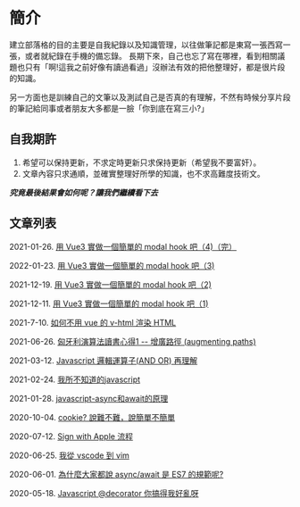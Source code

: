 # 簡介
建立部落格的目的主要是自我紀錄以及知識管理，以往做筆記都是東寫一張西寫一張，或者就紀錄在手機的備忘錄。
長期下來，自己也忘了寫在哪裡，看到相關議題也只有「啊!這我之前好像有讀過看過」沒辦法有效的把他整理好，都是很片段的知識。

另一方面也是訓練自己的文筆以及測試自己是否真的有理解，不然有時候分享片段的筆記給同事或者朋友大多都是一臉「你到底在寫三小?」

## 自我期許
1. 希望可以保持更新，不求定時更新只求保持更新（希望我不要富奸）。
2. 文章內容只求通順，並確實整理好所學的知識，也不求高難度技術文。

***究竟最後結果會如何呢？讓我們繼續看下去***

## 文章列表
2021-01-26. [用 Vue3 實做一個簡單的 modal hook 吧（4)（完）](https://github.com/HelloJunWei/blog/issues/14)

2022-01-23. [用 Vue3 實做一個簡單的 modal hook 吧（3)](https://github.com/HelloJunWei/blog/issues/13)

2021-12-19. [用 Vue3 實做一個簡單的 modal hook 吧（2)](https://github.com/HelloJunWei/blog/issues/12)

2021-12-11. [用 Vue3 實做一個簡單的 modal hook 吧（1)](https://github.com/HelloJunWei/blog/issues/11)

2021-7-10. [如何不用 vue 的 v-html 渲染 HTML](https://github.com/HelloJunWei/blog/issues/10)

2021-06-26. [匈牙利演算法讀書心得1 -- 增廣路徑 (augmenting paths) ](https://github.com/HelloJunWei/blog/issues/9)

2021-03-12. [Javascript 邏輯運算子(AND OR) 再理解](https://github.com/HelloJunWei/blog/issues/8)

2021-02-24. [我所不知道的javascript](https://github.com/HelloJunWei/blog/issues/7)

2021-01-28. [javascript-async和await的原理](https://github.com/HelloJunWei/blog/issues/6)

2020-10-04. [cookie? 說難不難，說簡單不簡單](https://github.com/HelloJunWei/blog/issues/5)

2020-07-12. [Sign with Apple 流程](https://github.com/HelloJunWei/blog/issues/4)

2020-06-25. [我從 vscode 到 vim](https://github.com/HelloJunWei/blog/issues/3)

2020-06-01. [為什麼大家都說 async/await 是 ES7 的規範呢?](https://github.com/HelloJunWei/blog/issues/2)

2020-05-18. [Javascript @decorator 你搞得我好亂呀](https://github.com/HelloJunWei/blog/issues/1)
